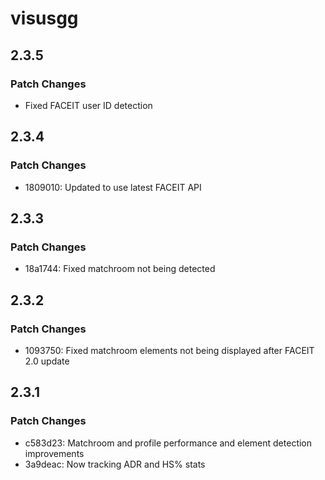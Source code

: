 # visusgg

## 2.3.5

### Patch Changes

-   Fixed FACEIT user ID detection

## 2.3.4

### Patch Changes

-   1809010: Updated to use latest FACEIT API

## 2.3.3

### Patch Changes

-   18a1744: Fixed matchroom not being detected

## 2.3.2

### Patch Changes

-   1093750: Fixed matchroom elements not being displayed after FACEIT 2.0 update

## 2.3.1

### Patch Changes

-   c583d23: Matchroom and profile performance and element detection improvements
-   3a9deac: Now tracking ADR and HS% stats
